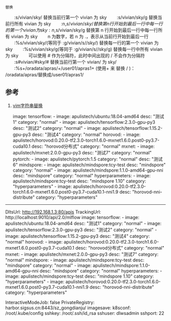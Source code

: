 	替换
　　:s/vivian/sky/ 替换当前行第一个 vivian 为 sky
　　:s/vivian/sky/g 替换当前行所有 vivian 为 sky
　　:n,$s/vivian/sky/ 替换第 n 行开始到最后一行中每一行的第一个 vivian 为 sky
　　:n,$s/vivian/sky/g 替换第 n 行开始到最后一行中每一行所有 vivian 为 sky
　　n 为数字，若 n 为 .，表示从当前行开始到最后一行
　　:%s/vivian/sky/(等同于 :g/vivian/s//sky/) 替换每一行的第一个 vivian 为 sky
　　:%s/vivian/sky/g(等同于 :g/vivian/s//sky/g) 替换每一行中所有 vivian 为 sky
　　可以使用 # 作为分隔符，此时中间出现的 / 不会作为分隔符
　　:s#vivian/#sky/# 替换当前行第一个 vivian/ 为 sky/
　　:%s+/oradata/apras/+/user01/apras1+ (使用+ 来 替换 / )： /oradata/apras/替换成/user01/apras1/



**参考**
-----------------------------------------------------------------------------

1. [vim字符串替换](https://www.cnblogs.com/black/p/5171633.html)


    image:
    tensorflow:
        - image: apulistech/ubuntu:18.04-amd64
        desc: "测试1"
        category: "normal"
        - image: apulistech/tensorflow:2.3.0-gpu-py3
        desc: "测试2"
        category: "normal"
        - image: apulistech/tensorflow:1.15.2-gpu-py3
        desc: "测试4"
        category: "normal"
    horovod:
        - image: apulistech/horovod:0.20.0-tf2.3.0-torch1.6.0-mxnet1.6.0.post0-py3.7-cuda10.1
        desc: "horovod分布式"
        category: "normal"
    mxnet:
        - image: apulistech/mxnet:2.0.0-gpu-py3
        desc: "测试7"
        category: "normal"
    pytorch:
        - image: apulistech/pytorch:1.5
        category: "normal"
        desc: "测试6"
    mindspore:
        - image: apulistech/mindspore:tcy-test
        desc: "mindspore"
        category: "normal"
        - image: apulistech/mindspore:1.1.0-amd64-gpu-nni
        desc: "mindspore"
        category: "normal"
    hyperparameters:
        - image: apulistech/mindspore:tcy-test
        desc: "mindspore 1.10"
        category: "hyperparameters"
        - image: apulistech/horovod:0.20.0-tf2.3.0-torch1.6.0-mxnet1.6.0.post0-py3.7-cuda10.1-nni1.9
        desc: "horovod-nni-distribute"
        category: "hyperparameters"


---



DltsUrl: http://192.168.1.3:80/apis
TrackingUrl: http://localhost:9010/api/2.0/mlflow
image:
  tensorflow:
    - image: apulistech/ubuntu:18.04-amd64
      desc: "测试1"
      category: "normal"
    - image: apulistech/tensorflow:2.3.0-gpu-py3
      desc: "测试2"
      category: "normal"
    - image: apulistech/tensorflow:1.15.2-gpu-py3
      desc: "测试4"
      category: "normal"
  horovod:
    - image: apulistech/horovod:0.20.0-tf2.3.0-torch1.6.0-mxnet1.6.0.post0-py3.7-cuda10.1
      desc: "horovod分布式"
      category: "normal"
  mxnet:
    - image: apulistech/mxnet:2.0.0-gpu-py3
      desc: "测试7"
      category: "normal"
  mindspore:
    - image: apulistech/mindspore:tcy-test
      desc: "mindspore"
      category: "normal"
    - image: apulistech/mindspore:1.1.0-amd64-gpu-nni
      desc: "mindspore"
      category: "normal"
  hyperparameters:
    - image: apulistech/mindspore:tcy-test
      desc: "mindspore 1.10"
      category: "hyperparameters"
    - image: apulistech/horovod:0.20.0-tf2.3.0-torch1.6.0-mxnet1.6.0.post0-py3.7-cuda10.1-nni1.9
      desc: "horovod-nni-distribute"
      category: "hyperparameters"


InteractiveModeJob: false
PrivateRegistry: harbor.sigsus.cn:8443/sz_gongdianju/
imagesave:
  k8sconf: /root/.kube/config
  sshkey: /root/.ssh/id_rsa
  sshuser: dlwsadmin
  sshport: 22

